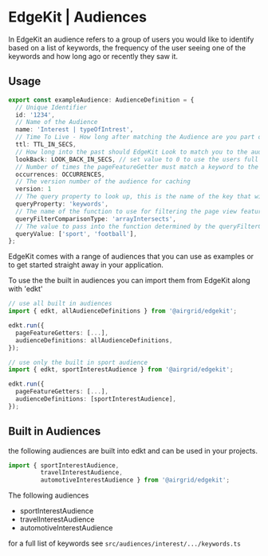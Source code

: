 # EdgeKit | Audiences

In EdgeKit an audience refers to a group of users you would like to identify based on a list of keywords, the frequency of the user seeing one of the keywords and how long ago or recently they saw it.

## Usage

```typescript
export const exampleAudience: AudienceDefinition = {
  // Unique Identifier
  id: '1234',
  // Name of the Audience
  name: 'Interest | typeOfIntrest',
  // Time To Live - How long after matching the Audience are you part of it
  ttl: TTL_IN_SECS,
  // How long into the past should EdgeKit Look to match you to the audience 
  lookBack: LOOK_BACK_IN_SECS, // set value to 0 to use the users full local data
  // Number of times the pageFeatureGetter must match a keyword to the keywords listed below
  occurrences: OCCURRENCES,
  // The version number of the audience for caching
  version: 1
  // The query property to look up, this is the name of the key that will be looked up in the stored page view features object
  queryProperty: 'keywords',
  // The name of the function to use for filtering the page view features
  queryFilterComparisonType: 'arrayIntersects',
  // The value to pass into the function determined by the queryFilterComparisonType along with the page view feature (if it exists)
  queryValue: ['sport', 'football'],
};
```

EdgeKit comes with a range of audiences that you can use as examples or to get started straight away in your application.

To use the the built in audiences you can import them from EdgeKit along with 'edkt'

```typescript
// use all built in audiences
import { edkt, allAudienceDefinitions } from '@airgrid/edgekit';

edkt.run({
  pageFeatureGetters: [...],
  audienceDefinitions: allAudienceDefinitions,
});

// use only the built in sport audience
import { edkt, sportInterestAudience } from '@airgrid/edgekit';

edkt.run({
  pageFeatureGetters: [...],
  audienceDefinitions: [sportInterestAudience],
});

```

## Built in Audiences

the following audiences are built into edkt and can be used in your projects.

```typescript
import { sportInterestAudience,
         travelInterestAudience,
         automotiveInterestAudience } from '@airgrid/edgekit';
```

The following audiences 

* sportInterestAudience
* travelInterestAudience
* automotiveInterestAudience

for a full list of keywords see ```src/audiences/interest/.../keywords.ts```
